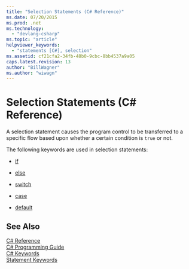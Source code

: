 ```yaml
---
title: "Selection Statements (C# Reference)"
ms.date: 07/20/2015
ms.prod: .net
ms.technology: 
  - "devlang-csharp"
ms.topic: "article"
helpviewer_keywords: 
  - "statements [C#], selection"
ms.assetid: cf21cfa2-34fb-48b0-9cbc-8bb4537a9a05
caps.latest.revision: 13
author: "BillWagner"
ms.author: "wiwagn"
---
```

# Selection Statements (C# Reference)
A selection statement causes the program control to be transferred to a specific flow based upon whether a certain condition is `true` or not.  
  
 The following keywords are used in selection statements:  
  
-   [if](../../../csharp/language-reference/keywords/if-else.md)  
  
-   [else](../../../csharp/language-reference/keywords/if-else.md)  
  
-   [switch](../../../csharp/language-reference/keywords/switch.md)  
  
-   [case](../../../csharp/language-reference/keywords/switch.md)  
  
-   [default](../../../csharp/language-reference/keywords/switch.md)  

## See Also  
 [C# Reference](../../../csharp/language-reference/index.md)  
 [C# Programming Guide](../../../csharp/programming-guide/index.md)  
 [C# Keywords](../../../csharp/language-reference/keywords/index.md)  
 [Statement Keywords](../../../csharp/language-reference/keywords/statement-keywords.md)
